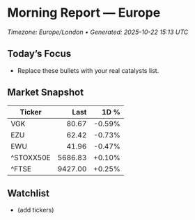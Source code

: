 # Morning Report — Europe
_Timezone: Europe/London • Generated: 2025-10-22 15:13 UTC_

## Today’s Focus
- Replace these bullets with your real catalysts list.

## Market Snapshot
| Ticker | Last | 1D % |
|---|---:|---:|
| VGK | 80.67 | -0.59% |
| EZU | 62.42 | -0.73% |
| EWU | 41.96 | -0.47% |
| ^STOXX50E | 5686.83 | +0.10% |
| ^FTSE | 9427.00 | +0.25% |

## Watchlist
- (add tickers)
